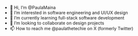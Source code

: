 - 👋 Hi, I’m @PaulaMaina
- 👀 I’m interested in software engineering and UI/UX design
- 🌱 I’m currently learning full-stack software development
- 💞️ I’m looking to collaborate on design projects
- 📫 How to reach me @paulathetechie on X (formerly Twitter)

<!---
PaulaMaina/PaulaMaina is a ✨ special ✨ repository because its `README.md` (this file) appears on your GitHub profile.
You can click the Preview link to take a look at your changes.
--->
